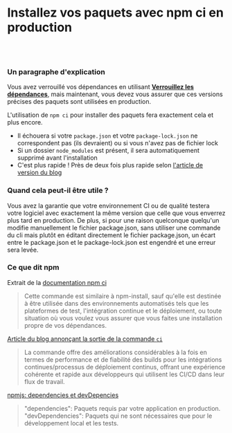 # Installez vos paquets avec npm ci en production

<br/><br/>

### Un paragraphe d'explication

Vous avez verrouillé vos dépendances en utilisant [**Verrouillez les dépendances**](./lockdependencies.french.md), mais maintenant, vous devez vous assurer que ces versions précises des paquets sont utilisées en production.

L'utilisation de `npm ci` pour installer des paquets fera exactement cela et plus encore.
* Il échouera si votre `package.json` et votre `package-lock.json` ne correspondent pas (ils devraient) ou si vous n'avez pas de fichier lock
* Si un dossier `node_modules` est présent, il sera automatiquement supprimé avant l'installation
* C'est plus rapide ! Près de deux fois plus rapide selon [l'article de version du blog](https://blog.npmjs.org/post/171556855892/introducing-npm-ci-for-faster-more-reliable)

### Quand cela peut-il être utile ?
Vous avez la garantie que votre environnement CI ou de qualité testera votre logiciel avec exactement la même version que celle que vous enverrez plus tard en production.
De plus, si pour une raison quelconque quelqu'un modifie manuellement le fichier package.json, sans utiliser une commande du cli mais plutôt en éditant directement le fichier package.json, un écart entre le package.json et le package-lock.json est engendré et une erreur sera levée.

### Ce que dit npm

Extrait de la [documentation npm ci](https://docs.npmjs.com/cli/ci.html)
> Cette commande est similaire à npm-install, sauf qu'elle est destinée à être utilisée dans des environnements automatisés tels que les plateformes de test, l'intégration continue et le déploiement, ou toute situation où vous voulez vous assurer que vous faites une installation propre de vos dépendances.

[Article du blog annonçant la sortie de la commande `ci`](https://blog.npmjs.org/post/171556855892/introducing-npm-ci-for-faster-more-reliable)
> La commande offre des améliorations considérables à la fois en termes de performance et de fiabilité des builds pour les intégrations continues/processus de déploiement continus, offrant une expérience cohérente et rapide aux développeurs qui utilisent les CI/CD dans leur flux de travail.

[npmjs: dependencies et devDepencies](https://docs.npmjs.com/specifying-dependencies-and-devdependencies-in-a-package-json-file)
>    "dependencies": Paquets requis par votre application en production.
>    "devDependencies": Paquets qui ne sont nécessaires que pour le développement local et les tests.

<br/><br/>

